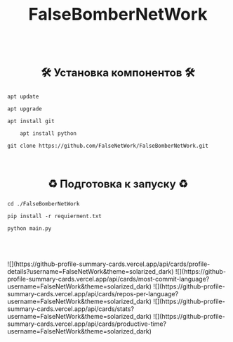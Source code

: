 <h1 align="center", style="font-size: 38px; font-weight: bold;">FalseBomberNetWork</h1>
<br/>
<br/>
<h3 align="center", style="font-size: 24px">🛠 Установка компонентов 🛠</h3>

	apt update

	apt upgrade

	apt install git

    	apt install python

	git clone https://github.com/FalseNetWork/FalseBomberNetWork.git
<br/>
<h3 align="center", style="font-size: 24px">♻️ Подготовка к запуску ♻️</h3>

    cd ./FalseBomberNetWork

    pip install -r requierment.txt

    python main.py
 <br/>
 <br/>
 <br/>
 
 <div>
![](https://github-profile-summary-cards.vercel.app/api/cards/profile-details?username=FalseNetWork&theme=solarized_dark)
![](https://github-profile-summary-cards.vercel.app/api/cards/most-commit-language?username=FalseNetWork&theme=solarized_dark)
![](https://github-profile-summary-cards.vercel.app/api/cards/repos-per-language?username=FalseNetWork&theme=solarized_dark)
![](https://github-profile-summary-cards.vercel.app/api/cards/stats?username=FalseNetWork&theme=solarized_dark)
![](https://github-profile-summary-cards.vercel.app/api/cards/productive-time?username=FalseNetWork&theme=solarized_dark)
</div>

